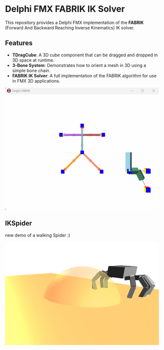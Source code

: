 # Delphi FMX FABRIK IK Solver

This repository provides a Delphi FMX implementation of the **FABRIK** (Forward And Backward Reaching Inverse Kinematics) IK solver.

## Features

- **TDragCube**: A 3D cube component that can be dragged and dropped in 3D space at runtime.
- **3-Bone System**: Demonstrates how to orient a mesh in 3D using a simple bone chain.
- **FABRIK IK Solver**: A full implementation of the FABRIK algorithm for use in FMX 3D applications.

![FABRIK](Delphi.FABRIK.gif)

## IKSpider

new demo of a walking Spider :)

![Spider](Spider.gif)